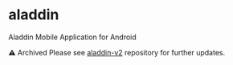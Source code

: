 # aladdin
Aladdin Mobile Application for Android

⚠️ Archived
Please see [aladdin-v2](https://github.com/datalogic/aladdin-v2) repository for further updates.
